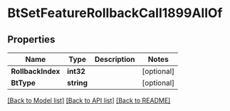 # BtSetFeatureRollbackCall1899AllOf

## Properties

Name | Type | Description | Notes
------------ | ------------- | ------------- | -------------
**RollbackIndex** | **int32** |  | [optional] 
**BtType** | **string** |  | [optional] 

[[Back to Model list]](../README.md#documentation-for-models) [[Back to API list]](../README.md#documentation-for-api-endpoints) [[Back to README]](../README.md)



